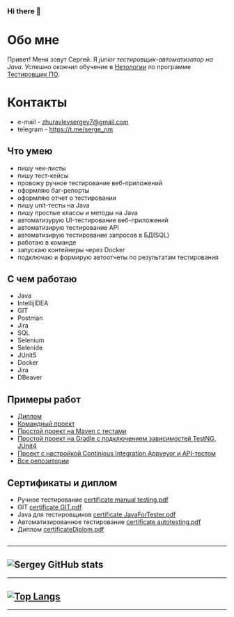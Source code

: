 ### Hi there 👋

<!--
**Sergey-Zhuravlev-Test/Sergey-Zhuravlev-Test** is a ✨ _special_ ✨ repository because its `README.md` (this file) appears on your GitHub profile.

Here are some ideas to get you started:

- 🔭 I’m currently working on ...
- 🌱 I’m currently learning ...
- 👯 I’m looking to collaborate on ...
- 🤔 I’m looking for help with ...
- 💬 Ask me about ...
- 📫 How to reach me: ...
- 😄 Pronouns: ...
- ⚡ Fun fact: ...
-->
# Обо мне

Привет! Меня зовут Сергей. Я *junior тестировщик-автоматизатор на Java*.
Успешно окончил обучение в [Нетологии](https://netology.ru/) по программе [Тестировщик ПО](https://netology.ru/programs/qa).

# Контакты

- e-mail - zhuravlevsergey7@gmail.com
- telegram - https://t.me/serge_nm

## Что умею

- пишу чек-листы
- пишу тест-кейсы
- провожу ручное тестирование веб-приложений
- оформляю баг-репорты
- оформляю отчет о тестировании
- пишу unit-тесты на Java
- пишу простые классы и методы на Java
- автоматизурую UI-тестирование веб-приложений
- автоматизирую тестирование API
- автоматизирую тестирование запросов в БД(SQL)
- работаю в команде
- запускаю контейнеры через Docker
- подключаю и формирую автоотчеты по результатам тестирования

## С чем работаю

- Java
- IntellijIDEA
- GIT
- Postman
- Jira
- SQL
- Selenium
- Selenide
- JUnit5
- Docker
- Jira
- DBeaver

## Примеры работ

- [Диплом](https://github.com/Sergey-Zhuravlev-Test/Diploma-QA)
- [Командный проект](https://github.com/Sergey-Zhuravlev-Test/TeamProject)
- [Простой проект на Maven с тестами](https://github.com/Sergey-Zhuravlev-Test/TicketSearch)
- [Простой проект на Gradle с подключением зависимостей TestNG, JUnit4](https://github.com/Sergey-Zhuravlev-Test/CashBackHacker)
- [Проект с настройкой Continious Integration Appveyor и API-тестом](https://github.com/Sergey-Zhuravlev-Test/API_CI_Testing)
- [Все репозитории](https://github.com/Sergey-Zhuravlev-Test?tab=repositories)


## Сертификаты и диплом

- Ручное тестирование
[certificate manual testing.pdf](https://github.com/Sergey-Zhuravlev-Test/Sergey-Zhuravlev-Test/files/13453536/certificate.manual.testing.pdf)
- GIT
[certificate GIT.pdf](https://github.com/Sergey-Zhuravlev-Test/Sergey-Zhuravlev-Test/files/13453538/certificate.GIT.pdf)
- Java для тестировщиков
[certificate JavaForTester.pdf](https://github.com/Sergey-Zhuravlev-Test/Sergey-Zhuravlev-Test/files/13453540/certificate.JavaForTester.pdf)
- Автоматизированное тестирование
[certificate autotesting.pdf](https://github.com/Sergey-Zhuravlev-Test/Sergey-Zhuravlev-Test/files/13453541/certificate.autotesting.pdf)
- Диплом
[certificateDiplom.pdf](https://github.com/Sergey-Zhuravlev-Test/Sergey-Zhuravlev-Test/files/13453544/certificateDiplom.pdf)

##
---
![Sergey GitHub stats](https://github-readme-stats.vercel.app/api?username=Sergey-Zhuravlev-Test&show_icons=true&theme=highcontrast)
---
---
[![Top Langs](https://github-readme-stats.vercel.app/api/top-langs/?username=Sergey-Zhuravlev-Test)](https://github.com/anuraghazra/github-readme-stats)
---
---
 
